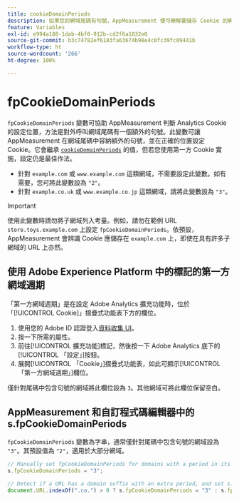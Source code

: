```yaml
---
title: cookieDomainPeriods
description: 如果您的網域尾碼有句號，AppMeasurement 便可瞭解要儲存 Cookie 的網域。
feature: Variables
exl-id: e994a188-1dab-4bf0-912b-cd2f6a1032e0
source-git-commit: b3c74782ef6183fa63674b98e4c0fc39fc09441b
workflow-type: ht
source-wordcount: '266'
ht-degree: 100%

---
```


# fpCookieDomainPeriods

`fpCookieDomainPeriods` 變數可協助 AppMeasurement 判斷 Analytics Cookie 的設定位置，方法是對外呼叫網域尾碼有一個額外的句號。此變數可讓 AppMeasurement 在網域尾碼中容納額外的句號，並在正確的位置設定 Cookie。它會繼承 [`cookieDomainPeriods`](cookiedomainperiods.md) 的值，但若您使用第一方 Cookie 實施，設定仍是最佳作法。

* 針對 `example.com` 或 `www.example.com` 這類網域，不需要設定此變數。如有需要，您可將此變數設為 `"2"`。
* 針對 `example.co.uk` 或 `www.example.co.jp` 這類網域，請將此變數設為 `"3"`。

>[!IMPORTANT]
>
> 使用此變數時請勿將子網域列入考量。例如，請勿在範例 URL `store.toys.example.com` 上設定 `fpCookieDomainPeriods`。依預設，AppMeasurement 會辨識 Cookie 應儲存在 `example.com` 上，即使在具有許多子網域的 URL 上亦然。

## 使用 Adobe Experience Platform 中的標記的第一方網域週期

「第一方網域週期」是在設定 Adobe Analytics 擴充功能時，位於「[!UICONTROL Cookie]」摺疊式功能表下方的欄位。

1. 使用您的 Adobe ID 認證登入[資料收集 UI](https://experience.adobe.com/data-collection)。
2. 按一下所需的屬性。
3. 前往[!UICONTROL 擴充功能]標記，然後按一下 Adobe Analytics 底下的[!UICONTROL 「設定」]按鈕。
4. 展開[!UICONTROL 「Cookie」]摺疊式功能表，如此可顯示[!UICONTROL 「第一方網域週期」]欄位。

僅針對尾碼中包含句號的網域將此欄位設為 `3`。其他網域可將此欄位保留空白。

## AppMeasurement 和自訂程式碼編輯器中的 s.fpCookieDomainPeriods

`fpCookieDomainPeriods` 變數為字串，通常僅針對尾碼中包含句號的網域設為 `"3"`。其預設值為 `"2"`，適用於大部分網域。

```js
// Manually set fpCookieDomainPeriods for domains with a period in its suffix, such as www.example.co.uk
s.fpCookieDomainPeriods = "3";

// Detect if a URL has a domain suffix with an extra period, and set s.fpCookieDomainPeriods automatically
document.URL.indexOf(".co.") > 0 ? s.fpCookieDomainPeriods = "3" : s.fpCookieDomainPeriods = "2";
```
